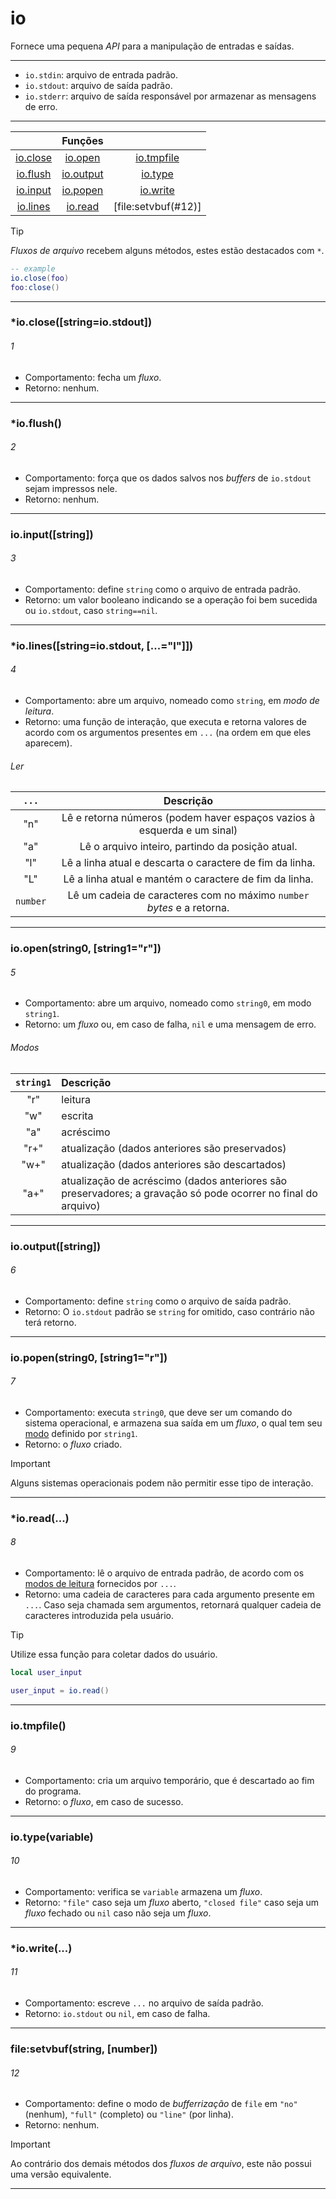 # io
Fornece uma pequena *API* para a manipulação de entradas e saídas.

---

* `io.stdin`: arquivo de entrada padrão.
* `io.stdout`: arquivo de saída padrão.
* `io.stderr`: arquivo de saída responsável por armazenar as mensagens de erro.

---

||Funções||
|:-:|:-:|:-:
|[io.close](#1) |[io.open](#5)  |[io.tmpfile](#9)   |
|[io.flush](#2) |[io.output](#6)|[io.type](#10)     |
|[io.input](#3) |[io.popen](#7) |[io.write](#11)    |
|[io.lines](#4) |[io.read](#8)  |[file:setvbuf(#12)]|

> [!TIP]
> *Fluxos de arquivo* recebem alguns métodos, estes estão destacados com `*`.
> 
> ``` lua
> -- example
> io.close(foo)
> foo:close()
> ```

---

### *io.close([string=io.stdout])
###### 1

* Comportamento: fecha um *fluxo*.
* Retorno: nenhum.

---

### *io.flush()
###### 2

* Comportamento: força que os dados salvos nos *buffers* de `io.stdout` sejam impressos
nele.
* Retorno: nenhum.

---

### io.input([string])
###### 3

* Comportamento: define `string` como o arquivo de entrada padrão.
* Retorno: um valor booleano indicando se a operação foi bem sucedida ou `io.stdout`,
caso `string==nil`.

---

### *io.lines([string=io.stdout, [...="l"]])
###### 4

* Comportamento: abre um arquivo, nomeado como `string`, em *modo de leitura*.
* Retorno: uma função de interação, que executa e retorna valores de acordo com os argumentos presentes em `...` (na ordem em que eles aparecem).

###### Ler

| `...`  | Descrição |
| :-:    |:-:        |
| "n"    | Lê e retorna números (podem haver espaços vazios à esquerda e um sinal) |
| "a"    | Lê o arquivo inteiro, partindo da posição atual.                        |
| "l"    | Lê a linha atual e descarta o caractere de fim da linha.                |
| "L"    | Lê a linha atual e mantém o caractere de fim da linha.                  |
|`number`| Lê um cadeia de caracteres com no máximo `number` *bytes* e a retorna.  |

---

### io.open(string0, [string1="r"])
###### 5

* Comportamento: abre um arquivo, nomeado como `string0`, em modo `string1`.
* Retorno: um *fluxo* ou, em caso de falha, `nil` e uma mensagem de erro.

###### Modos

| `string1` | Descrição |
| :-:       | :--       |
| "r"       | leitura   |
| "w"       | escrita   |
| "a"       | acréscimo |
| "r+"      | atualização (dados anteriores são preservados) |
| "w+"      | atualização (dados anteriores são descartados) |
| "a+"      | atualização de acréscimo (dados anteriores são preservadores; a gravação só pode ocorrer no final do arquivo) |

---

### io.output([string])
###### 6

* Comportamento: define `string` como o arquivo de saída padrão.
* Retorno: O `io.stdout` padrão se `string` for omitido, caso contrário não terá retorno.

---

### io.popen(string0, [string1="r"])
###### 7

* Comportamento: executa `string0`, que deve ser um comando do sistema operacional, e
armazena sua saída em um *fluxo*, o qual tem seu [modo](#Modos) definido por `string1`.
* Retorno: o *fluxo* criado.

> [!IMPORTANT]
> Alguns sistemas operacionais podem não permitir esse tipo de interação.

---

### *io.read(...)
###### 8

* Comportamento: lê o arquivo de entrada padrão, de acordo com os [modos de leitura](#Ler)
fornecidos por `...`.
* Retorno: uma cadeia de caracteres para cada argumento presente em `...`. Caso seja
chamada sem argumentos, retornará qualquer cadeia de caracteres introduzida pela usuário.

> [!TIP]
> Utilize essa função para coletar dados do usuário.
> 
> ``` lua
> local user_input
> 
> user_input = io.read()
> ```

---

### io.tmpfile()
###### 9

* Comportamento: cria um arquivo temporário, que é descartado ao fim do programa.
* Retorno: o *fluxo*, em caso de sucesso.

---

### io.type(variable)
###### 10

* Comportamento: verifica se `variable` armazena um *fluxo*.
* Retorno: `"file"` caso seja um *fluxo* aberto, `"closed file"` caso seja um *fluxo*
fechado ou `nil` caso não seja um *fluxo*.

---

### *io.write(...)
###### 11

* Comportamento: escreve `...` no arquivo de saída padrão.
* Retorno: `io.stdout` ou `nil`, em caso de falha.

---

### file:setvbuf(string, [number])
###### 12

* Comportamento: define o modo de *bufferrização* de `file` em `"no"` (nenhum), `"full"` (completo) ou `"line"` (por linha).
* Retorno: nenhum.

> [!IMPORTANT]
> Ao contrário dos demais métodos dos *fluxos de arquivo*, este não possui uma versão
> equivalente.

---
